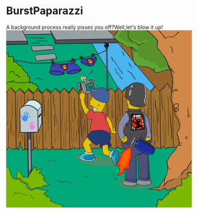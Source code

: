 # BurstPaparazzi
A background process really pisses you off?Well,let's blow it up!
![poster](https://github.com/TyrealGray/BurstPaparazzi/blob/master/BurstPaparazzi/BurstPaparazzi.jpg)
